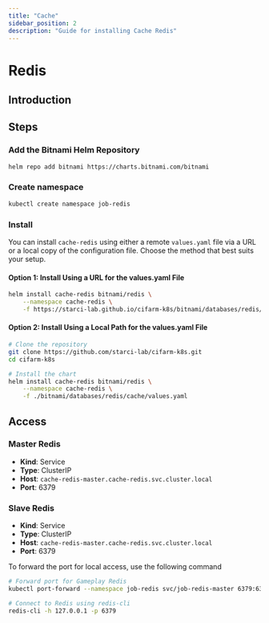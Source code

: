 ```yaml
---
title: "Cache"
sidebar_position: 2
description: "Guide for installing Cache Redis"
---
```

# Redis
## Introduction

## Steps
### Add the Bitnami Helm Repository
```bash
helm repo add bitnami https://charts.bitnami.com/bitnami
```
### Create namespace
```bash
kubectl create namespace job-redis
```
### Install
You can install `cache-redis` using either a remote `values.yaml` file via a URL or a local copy of the configuration file. Choose the method that best suits your setup.
#### Option 1: Install Using a URL for the values.yaml File
```bash
helm install cache-redis bitnami/redis \
    --namespace cache-redis \
    -f https://starci-lab.github.io/cifarm-k8s/bitnami/databases/redis/cache/values.yaml
```
#### Option 2: Install Using a Local Path for the values.yaml File
```bash
# Clone the repository
git clone https://github.com/starci-lab/cifarm-k8s.git
cd cifarm-k8s

# Install the chart
helm install cache-redis bitnami/redis \
    --namespace cache-redis \
    -f ./bitnami/databases/redis/cache/values.yaml
```
## Access 
### Master Redis
- **Kind**: Service  
- **Type**: ClusterIP  
- **Host**: `cache-redis-master.cache-redis.svc.cluster.local`  
- **Port**: 6379

### Slave Redis
- **Kind**: Service  
- **Type**: ClusterIP  
- **Host**: `cache-redis-master.cache-redis.svc.cluster.local`  
- **Port**: 6379

To forward the port for local access, use the following command
```bash
# Forward port for Gameplay Redis
kubectl port-forward --namespace job-redis svc/job-redis-master 6379:6379

# Connect to Redis using redis-cli
redis-cli -h 127.0.0.1 -p 6379
```